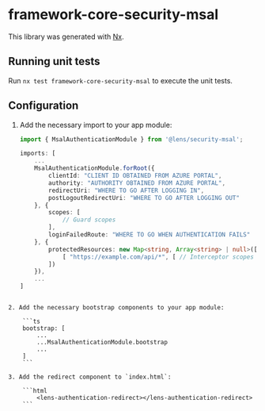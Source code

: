 # framework-core-security-msal

This library was generated with [Nx](https://nx.dev).

## Running unit tests

Run `nx test framework-core-security-msal` to execute the unit tests.

## Configuration

1. Add the necessary import to your app module:

    ```ts
    import { MsalAuthenticationModule } from '@lens/security-msal';

    imports: [
        ...
        MsalAuthenticationModule.forRoot({
            clientId: "CLIENT ID OBTAINED FROM AZURE PORTAL",
            authority: "AUTHORITY OBTAINED FROM AZURE PORTAL",
            redirectUri: "WHERE TO GO AFTER LOGGING IN",
            postLogoutRedirectUri: "WHERE TO GO AFTER LOGGING OUT"
        }, {
            scopes: [
                // Guard scopes
            ],
            loginFailedRoute: "WHERE TO GO WHEN AUTHENTICATION FAILS"
        }, {
            protectedResources: new Map<string, Array<string> | null>([
                [ "https://example.com/api/*", [ // Interceptor scopes ] ]
            ])
        }),
        ...
    ]
```

2. Add the necessary bootstrap components to your app module:

    ```ts
    bootstrap: [
        ...
        ...MsalAuthenticationModule.bootstrap
        ...
    ]
    ```

3. Add the redirect component to `index.html`:

    ```html
        <lens-authentication-redirect></lens-authentication-redirect>
    ```